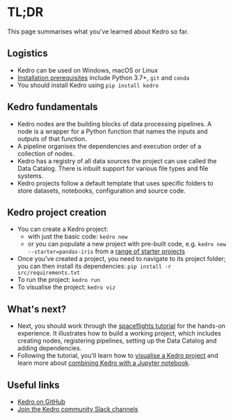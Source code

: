 # TL;DR

This page summarises what you've learned about Kedro so far.

## Logistics
* Kedro can be used on Windows, macOS or Linux
* [Installation prerequisites](install.md#installation-prerequisites) include Python 3.7+, `git` and `conda`
* You should install Kedro using `pip install kedro`

## Kedro fundamentals

* Kedro nodes are the building blocks of data processing pipelines. A node is a wrapper for a Python function that names the inputs and outputs of that function.
* A pipeline organises the dependencies and execution order of a collection of nodes.
* Kedro has a registry of all data sources the project can use called the Data Catalog. There is inbuilt support for various file types and file systems.
* Kedro projects follow a default template that uses specific folders to store datasets, notebooks, configuration and source code.


## Kedro project creation
* You can create a Kedro project:
    * with just the basic code: `kedro new`
    * or you can populate a new project with pre-built code, e.g. `kedro new --starter=pandas-iris` from a [range of starter projects](../kedro_project_setup/starters.md#list-of-official-starters)
* Once you've created a project, you need to navigate to its project folder; you can then install its dependencies: `pip install -r src/requirements.txt`
* To run the project: `kedro run`
* To visualise the project: `kedro viz`

## What's next?
* Next, you should work through the [spaceflights tutorial](../tutorial/spaceflights_tutorial.md) for the hands-on experience. It illustrates how to build a working project, which includes creating nodes, registering pipelines, setting up the Data Catalog and adding dependencies.
* Following the tutorial, you'll learn how to [visualise a Kedro project](../visualisation/kedro-viz_visualisation.md) and learn more about [combining Kedro with a Jupyter notebook](../notebooks_and_ipython/kedro_and_notebooks.md).

## Useful links

* [Kedro on GitHub](https://github.com/kedro-org/kedro)
* [Join the Kedro community Slack channels](https://slack.kedro.org)
